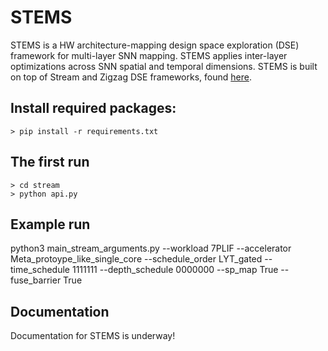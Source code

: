# STEMS
STEMS is a HW architecture-mapping design space exploration  (DSE) framework for multi-layer SNN mapping. STEMS applies inter-layer optimizations across SNN spatial and temporal dimensions.  STEMS is built on top of Stream and Zigzag DSE frameworks, found [here](https://zigzag-project.github.io/zigzag/). 


## Install required packages:
```
> pip install -r requirements.txt
```

## The first run
```
> cd stream
> python api.py
```

## Example run
python3 main_stream_arguments.py --workload 7PLIF --accelerator Meta_protoype_like_single_core  --schedule_order LYT_gated --time_schedule 1111111 --depth_schedule 0000000 --sp_map True --fuse_barrier True


## Documentation
Documentation for STEMS is underway!
